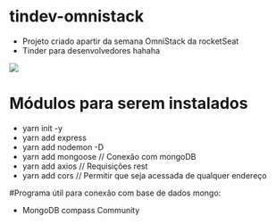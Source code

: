 # tindev-omnistack
* Projeto criado apartir da semana OmniStack da rocketSeat
* Tinder para desenvolvedores hahaha

<a href="https://codeclimate.com/github/eduardouliana/tindev-omnistack/maintainability"><img src="https://api.codeclimate.com/v1/badges/aefe3bd15da9278c085b/maintainability" /></a>

# Módulos para serem instalados
* yarn init -y
* yarn add express
* yarn add nodemon -D
* yarn add mongoose // Conexão com mongoDB
* yarn add axios // Requisições rest
* yarn add cors // Permitir que seja acessada de qualquer endereço

#Programa útil para conexão com base de dados mongo: 
* MongoDB compass Community
